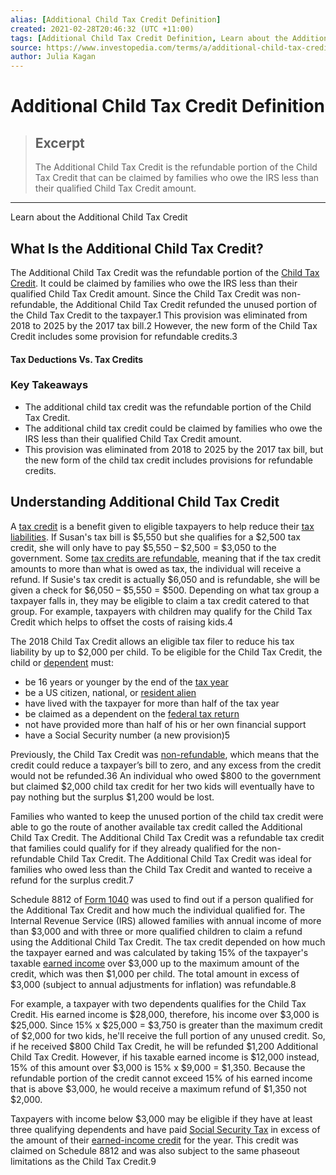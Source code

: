 ```yaml
---
alias: [Additional Child Tax Credit Definition]
created: 2021-02-28T20:46:32 (UTC +11:00)
tags: [Additional Child Tax Credit Definition, Learn about the Additional Child Tax Credit]
source: https://www.investopedia.com/terms/a/additional-child-tax-credit.asp
author: Julia Kagan
---
```


# Additional Child Tax Credit Definition

> ## Excerpt
> The Additional Child Tax Credit is the refundable portion of the Child Tax Credit that can be claimed by families who owe the IRS less than their qualified Child Tax Credit amount.

---

Learn about the Additional Child Tax Credit
## What Is the Additional Child Tax Credit?

The Additional Child Tax Credit was the refundable portion of the [Child Tax Credit](https://www.investopedia.com/terms/c/childtaxcredit.asp). It could be claimed by families who owe the IRS less than their qualified Child Tax Credit amount. Since the Child Tax Credit was non-refundable, the Additional Child Tax Credit refunded the unused portion of the Child Tax Credit to the taxpayer.1 This provision was eliminated from 2018 to 2025 by the 2017 tax bill.2 However, the new form of the Child Tax Credit includes some provision for refundable credits.3

#### Tax Deductions Vs. Tax Credits

### Key Takeaways

-   The additional child tax credit was the refundable portion of the Child Tax Credit.
-   The additional child tax credit could be claimed by families who owe the IRS less than their qualified Child Tax Credit amount.
-   This provision was eliminated from 2018 to 2025 by the 2017 tax bill, but the new form of the child tax credit includes provisions for refundable credits.

## Understanding Additional Child Tax Credit

A [tax credit](https://www.investopedia.com/terms/t/taxcredit.asp) is a benefit given to eligible taxpayers to help reduce their [tax liabilities](https://www.investopedia.com/terms/t/taxliability.asp). If Susan's tax bill is $5,550 but she qualifies for a $2,500 tax credit, she will only have to pay $5,550 – $2,500 = $3,050 to the government. Some [tax credits are refundable](https://www.investopedia.com/terms/r/refundablecredit.asp), meaning that if the tax credit amounts to more than what is owed as tax, the individual will receive a refund. If Susie's tax credit is actually $6,050 and is refundable, she will be given a check for $6,050 – $5,550 = $500. Depending on what tax group a taxpayer falls in, they may be eligible to claim a tax credit catered to that group. For example, taxpayers with children may qualify for the Child Tax Credit which helps to offset the costs of raising kids.4

The 2018 Child Tax Credit allows an eligible tax filer to reduce his tax liability by up to $2,000 per child. To be eligible for the Child Tax Credit, the child or [dependent](https://www.investopedia.com/terms/d/dependent.asp) must:

-   be 16 years or younger by the end of the [tax year](https://www.investopedia.com/terms/t/taxyear.asp)
-   be a US citizen, national, or [resident alien](https://www.investopedia.com/terms/r/residentalien.asp)
-   have lived with the taxpayer for more than half of the tax year
-   be claimed as a dependent on the [federal tax return](https://www.investopedia.com/terms/t/taxreturn.asp)
-   not have provided more than half of his or her own financial support
-   have a Social Security number (a new provision)5

Previously, the Child Tax Credit was [non-refundable](https://www.investopedia.com/terms/n/nonrefundabletaxcredit.asp), which means that the credit could reduce a taxpayer’s bill to zero, and any excess from the credit would not be refunded.36 An individual who owed $800 to the government but claimed $2,000 child tax credit for her two kids will eventually have to pay nothing but the surplus $1,200 would be lost.

Families who wanted to keep the unused portion of the child tax credit were able to go the route of another available tax credit called the Additional Child Tax Credit. The Additional Child Tax Credit was a refundable tax credit that families could qualify for if they already qualified for the non-refundable Child Tax Credit. The Additional Child Tax Credit was ideal for families who owed less than the Child Tax Credit and wanted to receive a refund for the surplus credit.7

Schedule 8812 of [Form 1040](https://www.investopedia.com/terms/1/1040.asp) was used to find out if a person qualified for the Additional Tax Credit and how much the individual qualified for. The Internal Revenue Service (IRS) allowed families with annual income of more than $3,000 and with three or more qualified children to claim a refund using the Additional Child Tax Credit. The tax credit depended on how much the taxpayer earned and was calculated by taking 15% of the taxpayer's taxable [earned income](https://www.investopedia.com/terms/e/earnedincome.asp) over $3,000 up to the maximum amount of the credit, which was then $1,000 per child. The total amount in excess of $3,000 (subject to annual adjustments for inflation) was refundable.8

For example, a taxpayer with two dependents qualifies for the Child Tax Credit. His earned income is $28,000, therefore, his income over $3,000 is $25,000. Since 15% x $25,000 = $3,750 is greater than the maximum credit of $2,000 for two kids, he'll receive the full portion of any unused credit. So, if he received $800 Child Tax Credit, he will be refunded $1,200 Additional Child Tax Credit. However, if his taxable earned income is $12,000 instead, 15% of this amount over $3,000 is 15% x $9,000 = $1,350. Because the refundable portion of the credit cannot exceed 15% of his earned income that is above $3,000, he would receive a maximum refund of $1,350 not $2,000.

Taxpayers with income below $3,000 may be eligible if they have at least three qualifying dependents and have paid [Social Security Tax](https://www.investopedia.com/terms/s/social-security-tax.asp) in excess of the amount of their [earned-income credit](https://www.investopedia.com/terms/e/earnedincomecredit.asp) for the year. This credit was claimed on Schedule 8812 and was also subject to the same phaseout limitations as the Child Tax Credit.9
